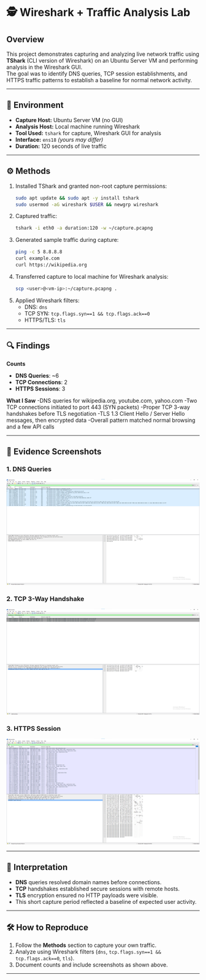 # 🕵️ Wireshark + Traffic Analysis Lab

## Overview
This project demonstrates capturing and analyzing live network traffic using **TShark** (CLI version of Wireshark) on an Ubuntu Server VM and performing analysis in the Wireshark GUI.  
The goal was to identify DNS queries, TCP session establishments, and HTTPS traffic patterns to establish a baseline for normal network activity.

---

## 📌 Environment
- **Capture Host:** Ubuntu Server VM (no GUI)  
- **Analysis Host:** Local machine running Wireshark  
- **Tool Used:** `tshark` for capture, Wireshark GUI for analysis  
- **Interface:** `ens18` *(yours may differ)*  
- **Duration:** 120 seconds of live traffic  

---

## ⚙️ Methods
1. Installed TShark and granted non-root capture permissions:
   ```bash
   sudo apt update && sudo apt -y install tshark
   sudo usermod -aG wireshark $USER && newgrp wireshark
   ```
2. Captured traffic:
   ```bash
   tshark -i eth0 -a duration:120 -w ~/capture.pcapng
   ```
3. Generated sample traffic during capture:
   ```bash
   ping -c 5 8.8.8.8
   curl example.com
   curl https://wikipedia.org
   ```
4. Transferred capture to local machine for Wireshark analysis:
   ```bash
   scp <user>@<vm-ip>:~/capture.pcapng .
   ```
5. Applied Wireshark filters:
   - DNS: `dns`
   - TCP SYN: `tcp.flags.syn==1 && tcp.flags.ack==0`
   - HTTPS/TLS: `tls`

---

## 🔍 Findings

**Counts**
- **DNS Queries**: ~6  
- **TCP Connections**: 2  
- **HTTPS Sessions**: 3  

**What I Saw**
-DNS queries for wikipedia.org, youtube.com, yahoo.com
-Two TCP connections initiated to port 443 (SYN packets)
-Proper TCP 3-way handshakes before TLS negotiation
-TLS 1.3 Client Hello / Server Hello messages, then encrypted data
-Overall pattern matched normal browsing and a few API calls

---

## 📸 Evidence Screenshots

### 1. DNS Queries
![DNS Queries](screenshots/01_DNS_Traffic.png)

### 2. TCP 3-Way Handshake
![TCP Handshake](screenshots/02_TCP_Handshake.png)

### 3. HTTPS Session
![HTTPS Session](screenshots/03_HTTPS_Session.png)

---

## 📜 Interpretation
- **DNS** queries resolved domain names before connections.
- **TCP** handshakes established secure sessions with remote hosts.
- **TLS** encryption ensured no HTTP payloads were visible.
- This short capture period reflected a baseline of expected user activity.

---

## 🛠️ How to Reproduce
1. Follow the **Methods** section to capture your own traffic.
2. Analyze using Wireshark filters (`dns`, `tcp.flags.syn==1 && tcp.flags.ack==0`, `tls`).
3. Document counts and include screenshots as shown above.

---
